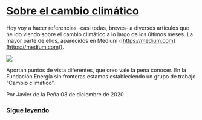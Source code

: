 # [Sobre el cambio climático](https://javier-dlap.github.io/EducacionDeCalidad/pages/SobreElCambioClimatico)
Hoy voy a hacer referencias -casi todas, breves- a diversos artículos que he ido viendo sobre el cambio climático a lo largo de los últimos meses. La mayor parte de ellos, aparecidos en Medium ([https://medium.com](https://medium.com)).

![](https://javier-dlap.github.io/EducacionDeCalidad/images/placa-fotovoltaica.jpg)

Aportan puntos de vista diferentes, que creo vale la pena conocer. En la Fundación Energía sin fronteras estamos estableciendo un grupo de trabajo “Cambio climático”.

Por Javier de la Peña 03 de diciembre de 2020

### [Sigue leyendo](https://javier-dlap.github.io/EducacionDeCalidad/pages/SobreElCambioClimatico)
